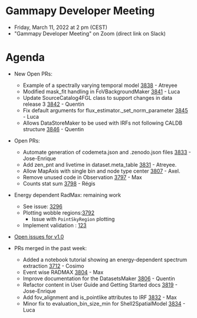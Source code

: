 # Gammapy Developer Meeting

* Friday, March 11, 2022 at 2 pm (CEST)
* "Gammapy Developer Meeting" on Zoom (direct link on Slack)
# Agenda


* New Open PRs:
  - Example of a spectrally varying temporal model [3838](https://github.com/gammapy/gammapy/pull/3838) - Atreyee
  - Modified mask_fit handling  in FoVBackgroundMaker [3841](https://github.com/gammapy/gammapy/pull/3841) - Luca
  - Update SourceCatalog4FGL class to support changes in data release 3 [3842](https://github.com/gammapy/gammapy/pull/3842) - Quentin
  - Fix default arguments for flux_estimator._set_norm_parameter [3845](https://github.com/gammapy/gammapy/pull/3845) - Luca
  - Allows DataStoreMaker to be used with IRFs not following CALDB structure [3846](https://github.com/gammapy/gammapy/pull/3846) - Quentin

* Open PRs:
  - Automate generation of codemeta.json and .zenodo.json files [3833](https://github.com/gammapy/gammapy/pull/3833) - Jose-Enrique
  - Add zen_pnt and livetime in dataset.meta_table [3831](https://github.com/gammapy/gammapy/pull/3831) - Atreyee.
  - Allow MapAxis with single bin and node type center [3807](https://github.com/gammapy/gammapy/pull/3807) - Axel. 
  - Remove unused code in Observation [3797](https://github.com/gammapy/gammapy/pull/3797) - Max
  - Counts stat sum [3798](https://github.com/gammapy/gammapy/pull/3798) - Régis

* Energy dependent RadMax: remaining work
  - See issue: [3296](https://github.com/gammapy/gammapy/issues/3296)
  - Plotting wobble regions:[3792](https://github.com/gammapy/gammapy/issues/3792)
    - Issue with `PointSkyRegion` plotting
  - Implement validation : [123](https://github.com/gammapy/gammapy-benchmarks/issues/123)

* [Open issues for v1.0](https://github.com/gammapy/gammapy/issues?q=is%3Aopen+is%3Aissue+milestone%3A1.0)

* PRs merged in the past week:
  - Added a notebook tutorial showing an energy-dependent spectrum extraction [3712](https://github.com/gammapy/gammapy/pull/3712) - Cosimo
  - Event wise RADMAX [3804](https://github.com/gammapy/gammapy/pull/3804) - Max
  - Improve documentation for the DatasetsMaker [3806](https://github.com/gammapy/gammapy/pull/3806) - Quentin
  - Refactor content in User Guide and Getting Started docs [3819](https://github.com/gammapy/gammapy/pull/3819) - Jose-Enrique
  - Add fov_alignment and is_pointlike attributes to IRF [3832](https://github.com/gammapy/gammapy/pull/3832) - Max
  - Minor fix to evaluation_bin_size_min for Shell2SpatialModel [3834](https://github.com/gammapy/gammapy/pull/3834) - Luca




 


